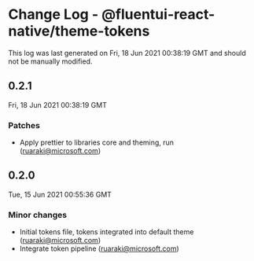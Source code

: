 # Change Log - @fluentui-react-native/theme-tokens

This log was last generated on Fri, 18 Jun 2021 00:38:19 GMT and should not be manually modified.

<!-- Start content -->

## 0.2.1

Fri, 18 Jun 2021 00:38:19 GMT

### Patches

- Apply prettier to libraries core and theming, run (ruaraki@microsoft.com)

## 0.2.0

Tue, 15 Jun 2021 00:55:36 GMT

### Minor changes

- Initial tokens file, tokens integrated into default theme (ruaraki@microsoft.com)
- Integrate token pipeline (ruaraki@microsoft.com)
